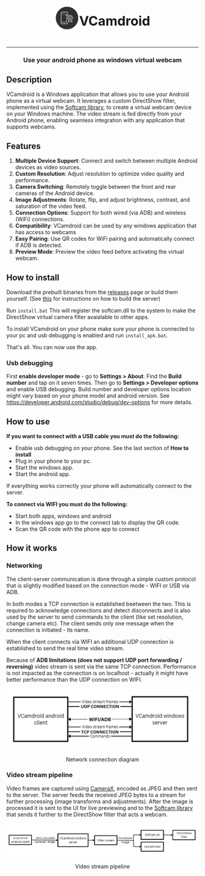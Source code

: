 <div style="display: flex; align-items: center; justify-content: center">
    <img src="imgs/icon.png" width=64 height=64>
    <h3 style="font-size: 34px">VCamdroid</h3>
</div>

****

<h3 align="center">Use your android phone as windows virtual webcam</h3>

## Description

VCamdroid is a Windows application that allows you to use your Android phone as a virtual webcam. It leverages a custom DirectShow filter, implemented using the [Softcam library](https://github.com/tshino/softcam), to create a virtual webcam device on your Windows machine. The video stream is fed directly from your Android phone, enabling seamless integration with any application that supports webcams.

## Features

1. **Multiple Device Support**: Connect and switch between multiple Android devices as video sources.
2. **Custom Resolution**: Adjust resolution to optimize video quality and performance.
3. **Camera Switching**: Remotely toggle between the front and rear cameras of the Android device.
4. **Image Adjustments**: Rotate, flip, and adjust brightness, contrast, and saturation of the video feed.
5. **Connection Options**: Support for both wired (via ADB) and wireless (WiFi) connections.
6. **Compatibility**: VCamdroid can be used by any windows application that has access to webcams
7. **Easy Pairing**: Use QR codes for WiFi pairing and automatically connect if ADB is detected.
8. **Preview Mode**: Preview the video feed before activating the virtual webcam.

## How to install
Download the prebuilt binaries from the [releases](https://github.com/darusc/VCamdroid/releases) page or build them yourself. (See [this](https://github.com/darusc/VCamdroid/blob/main/windows/README.md) for instructions on how to build the server)

Run ```install.bat``` This will register the softcam.dll to the system to make the DirectShow virtual camera filter avaialable to other apps.

To install VCamdroid on your phone make sure your phone is connected to your pc and usb debugging is enabled and run ```install_apk.bat```.

That's all. You can now use the app.

### Usb debugging

First **enable developer mode** - go to **Settings > About**. Find the **Build number** and tap on it seven times. 
  Then go to **Settings > Developer options** and enable USB debugging.
  Build number and developer options location might vary based on your phone model and android version. See https://developer.android.com/studio/debug/dev-options for more details.

## How to use
**If you want to connect with a USB cable you must do the following:**
- Enable usb debugging on your phone. See the last section of **How to install**
- Plug in your phone to your pc.
- Start the windows app.
- Start the android app.

If everything works correctly your phone will automatically connect to the server.

**To connect via WIFI you must do the following:**
- Start both apps, windows and android
- In the windows app go to the connect tab to display the QR code.
- Scan the QR code with the phone app to connect


## How it works

### Networking

The client-server communication is done through a simple custom protocol that is slightly modified based on the connection mode - WIFI or USB via ADB.

In both modes a TCP connection is established beetween the two. This is required to acknowledge connections and detect disconnects and is also used by the server to send commands to the client (like set resolution, change camera etc). The client sends only one message when the connection is initiated - its name.

When the client connects via WIFI an additional UDP connection is established to send the real time video stream. 

Because of **ADB limitations (does not support UDP port forwarding / reversing)** video stream is sent via the same TCP connection. Performance is not impacted as the connection is on localhost - actually it might have better performance than the UDP connection on WIFI.

<p align="center"><img src="imgs/network.png"/></p>
<p align="center">Network connection diagram</p>


### Video stream pipeline

Video frames are captured using [CameraX](https://developer.android.com/media/camera/camerax), encoded as JPEG and then sent to the server. The server feeds the received JPEG bytes to a stream for further processing (image transforms and adjustments). After the image is processed it is sent to the UI for live previewing and to the [Softcam library](https://github.com/tshino/softcam) that sends it further to the DirectShow filter that acts a webcam.

<p align="center"><img src="imgs/pipeline.png"/></p>
<p align="center">Video stream pipeline</p>
